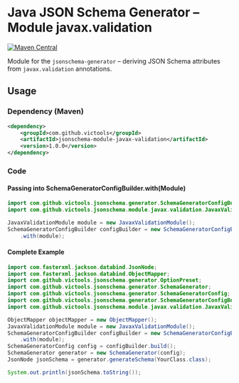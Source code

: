 # Java JSON Schema Generator – Module javax.validation
[![Maven Central](https://maven-badges.herokuapp.com/maven-central/com.github.victools/jsonschema-module-javax-validation/badge.svg)](https://maven-badges.herokuapp.com/maven-central/com.github.victools/jsonschema-module-javax-validation)

Module for the `jsonschema-generator` – deriving JSON Schema attributes from `javax.validation` annotations.

## Usage
### Dependency (Maven)

```xml
<dependency>
    <groupId>com.github.victools</groupId>
    <artifactId>jsonschema-module-javax-validation</artifactId>
    <version>1.0.0</version>
</dependency>
```

### Code
#### Passing into SchemaGeneratorConfigBuilder.with(Module)
```java
import com.github.victools.jsonschema.generator.SchemaGeneratorConfigBuilder;
import com.github.victools.jsonschema.module.javax.validation.JavaxValidationModule;
```
```java
JavaxValidationModule module = new JavaxValidationModule();
SchemaGeneratorConfigBuilder configBuilder = new SchemaGeneratorConfigBuilder(objectMapper)
    .with(module);
```

#### Complete Example
```java
import com.fasterxml.jackson.databind.JsonNode;
import com.fasterxml.jackson.databind.ObjectMapper;
import com.github.victools.jsonschema.generator.OptionPreset;
import com.github.victools.jsonschema.generator.SchemaGenerator;
import com.github.victools.jsonschema.generator.SchemaGeneratorConfig;
import com.github.victools.jsonschema.generator.SchemaGeneratorConfigBuilder;
import com.github.victools.jsonschema.module.javax.validation.JavaxValidationModule;
```
```java
ObjectMapper objectMapper = new ObjectMapper();
JavaxValidationModule module = new JavaxValidationModule();
SchemaGeneratorConfigBuilder configBuilder = new SchemaGeneratorConfigBuilder(objectMapper, OptionPreset.PLAIN_JSON)
    .with(module);
SchemaGeneratorConfig config = configBuilder.build();
SchemaGenerator generator = new SchemaGenerator(config);
JsonNode jsonSchema = generator.generateSchema(YourClass.class);

System.out.println(jsonSchema.toString());
```
